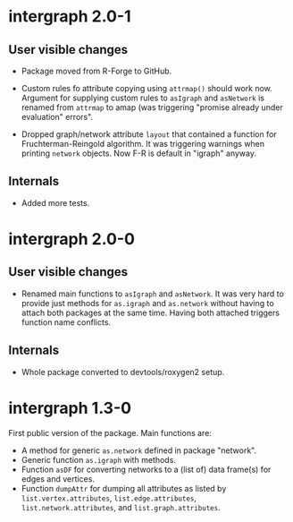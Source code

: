 # intergraph 2.0-1

## User visible changes

* Package moved from R-Forge to GitHub.

* Custom rules fo attribute copying using `attrmap()` should work now. Argument for supplying custom rules to `asIgraph` and `asNetwork` is renamed from `attrmap` to amap (was triggering "promise already under evaluation" errors".

* Dropped graph/network attribute `layout` that contained a function for Fruchterman-Reingold algorithm. It was triggering warnings when printing `network` objects. Now F-R is default in "igraph" anyway.


## Internals

* Added more tests.








# intergraph 2.0-0

## User visible changes

* Renamed main functions to `asIgraph` and `asNetwork`. It was very hard to provide just methods for `as.igraph` and `as.network` without having to attach both packages at the same time. Having both attached triggers function name conflicts.

## Internals

* Whole package converted to devtools/roxygen2 setup.






# intergraph 1.3-0

First public version of the package. Main functions are:

* A method for generic `as.network` defined in package "network".
* Generic function `as.igraph` with methods.
* Function `asDF` for converting networks to a (list of) data frame(s) for edges and vertices.
* Function `dumpAttr` for dumping all attributes as listed by `list.vertex.attributes`, `list.edge.attributes`, `list.network.attributes`, and `list.graph.attributes`.

